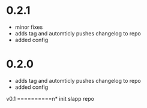 0.2.1
==========
* minor fixes
* adds tag and automticly pushes changelog to repo
* added config

0.2.0
==========
* adds tag and automticly pushes changelog to repo
* added config

v0.1
==========n* init slapp repo

